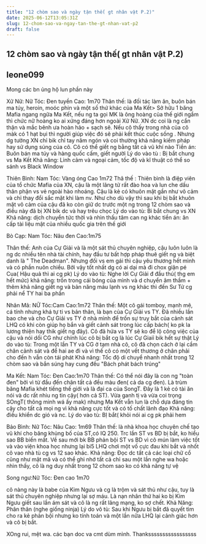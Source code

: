 ```yaml
---
title: "12 chòm sao và ngày tận thế( gt nhân vật P.2)"
date: 2025-06-12T13:05:31Z
slug: 12-chom-sao-va-ngay-tan-the-gt-nhan-vat-p2
draft: false
---
```


## 12 chòm sao và ngày tận thế( gt nhân vật P.2)

## leone099

Mong các bn ủng hộ lun phần này

 Xữ Nữ: Nữ
 Tóc: Đen tuyền
 Cao: 1m70
 Thân thế: là đối tác làm ăn, buôn bán ma túy, heroin, moóc phin và một số thứ khác của Ma Kết> Sở hữu 1 băng Mafia ngang ngữa Ma Kết, nếu ng ta gọi MK là ông hoàng của thế giới ngầm thì chức nữ hoàng ko ai xứng đáng hơn ngoài Xữ Nữ. XN dc coi là ng cẩn thận và mắc bênh ưa hoàn hảo + sạch sẽ. Nếu cô thấy trong nhà của cô màk có 1 hạt bụi thì người giúp việc đó sẽ phải kết thúc cuộc sống . Nhưng dg tưởng XN chỉ bik chỉ tay năm ngón và coi thường khả năng kiếm pháp hay sử dụng súng cúa cô. Cô có thể giết ng bằng tất cả vũ khí nào
Tiền án: Buôn bán ma túy và hàng quốc cấm, giết người 
Lý do vào tù : Bị bắt chung vs Ma Kết
Khả năng: Linh cảm và ngoại cảm,  tốc độ và kĩ thuật có thể so sánh vs Black Window
 
Thiên Bình: Nam
Tóc: Vàng óng
Cao 1m72
Thâ thế : Thiên bình là điệp viên của tổ chức Mafia của XN, cậu là một lãng tử rất đào hoa và lun che dấu thân phận vs vẻ ngoài hào nhoáng. Cậu là kẻ có khuôn mặt gần như vô cảm và chỉ thay đổi sắc mặt khi làm nv. Như cho dù vậy thì sau khi bị bắt khuôn mặt vô cảm của cậu đã ko còn giữ dc trước một ng trong 12 chòm sao và điều này đã bị XN bik dc và hay trêu chọc
Lý do vào tù: Bi bắt chung vs XN
Khả năng: dịch chuyển tức thời và nhìn thấu tâm can ng khác
tiền án: ăn cấp tài liệu mật của nhiều quốc gia trên thế giới
 
Bò Cạp: Nam
Tóc: Nâu đen
Cao:1m75
 
Thân thế: Anh của Cự Giải và là một sát thủ chuyên nghiệp, cậu luôn luôn là ng dc nhiều tên nhà tài chính, hay đầu tư bất hợp pháp thuê giết ng và biệt danh là " The Deadman". Nhưng đối vs em gái thì cậu yêu thương hết mình và có phần nuôn chiều. Bởi vậy tốt nhất dg có ai dại mà đi chox giận pé Cua(  Hậu quả thì ai cg pk)
Lý do vào tù: Nghe lời Cự Giải đ đầu thú( thg em hết mức)
khả năng: trốn trong cái bóng của mình và d chuyển âm thầm + thêm khả năng giết ng và bản năng máu lạnh vs ng khác thì đến Sư Tử cg phải nể TY  hai ba phần
 
Nhân Mã: NỮ
Tóc:Cam
Cao:1m72
Thân thế: Một cô gái tomboy, mạnh mẽ, cá tính nhưng khá tự ti vs bản thân, là bạn của Cự Giải vs TY. Đã nhiều lần bao che và cho Cự Giải vs TY ở nhà mình để trốn sự truy bắt của cảnh sát LHQ có khi còn giúp họ bắn và giết cảnh sát trong lúc cấp bách( ko pk la lương thiện hay thik giết ng đây). Cô đã hứa vs TY sẽ ko để lộ công việc của cậu và nói dối CG như chính lúc cô bị bắt cg là lúc Cự Giaiỉ bik hết sự thật
Lý do vào tù: Trong một lần TY và CG ở tạm nhà cô, cô đã chọn cách ở lại cầm chân cảnh sát và để hai ae đi và vì thế cô có một vết thương ở chân phải cho đến h vẫn còn tái phát
Khả năng: Tốc độ di chuyể nhanh nhất trong 12 chòm sao và bắn súng hay cung đều "Bách phát bách trúng"
 
Ma Kết: Nam
Tóc: Đen
Cao:1m70
Thân thế: Có thể nói đây là con ng "toàn đen" bởi vì từ đầu đến chân tất cả đều màu đen( cả da cg đen). Là trùm băng Mafia khét tiếng thế giới và là đại ca của SongT. Đây là 1 kẻ có tài ăn nói và dc rất nhiu ng tin cậy( hơn cả ST). Vừa ganh tị và vừa coi trọng SOngT( thông minh wá ấy mak) nhưng Ma Kết vẫn lun là chỗ dựa đáng tin cậy cho tất cả mọi ng vì khả năng cực tốt và có tố chất lãnh đạo
Khả năng: điều khiển dc gió và nc.
Lý do vào tù: BỊ bắt( khỏi nói ai cg pk phải hem
 
Bảo Bình: Nữ
Tóc: Nâu
Cao: 1m69
Thân thế: là nhà khoa học chuyên chế tạo vũ khí cho băng khủng bố của ST,có IQ 250. Trc lần ST vs BD bị bắt, ko hiểu sao BB biến mất. Về sau mới bk BB phản bội ST vs BD vì cô mún làm việc tốt và vào viện khoa học nhưng lại bi5 LHQ chơi một vố cực đau khi bắt và nhốt cô vao nhà tù cg vs 12 sao khác.
Khả năng: Đọc dc tất cả các loại chữ cổ cũng như mật mã và có thể ghi nhớ tất cả chỉ sau một lần nghe wa hoặc nhìn thấy, cô là ng duy nhất trong 12 chom sao ko có khả năng tự vệ
 
Song ngư:Nữ
Tóc: Đen
cao 1m70
 
 cô nàng này là babe của Kim Ngưu và cg là trộm và sát thủ như cậu, tuy là sát thủ chuyên nghiệp nhưng lại sợ máu. Là nạn nhân thứ hai ko bị Kim Ngưu giết sau lần ám sát và cô là ng rất lãng mạng, ko sợ chết.
Khả Năng: Phân thân (nghe giống ninja)
Lý do vô tù: Sau khi Ngưu bị bắt đã quyết tìm cho ra kẻ phản bội nhưng ko tính toán và một lần nữa LHQ lại cảnh giác hơn và cô bị bắt.
 
XOng rui, mệt wa. các bạn doc va cmt dùm mình. Thanksssssssssssssssss